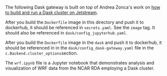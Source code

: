 The following Dask gateway is built on top of Andrea Zonca's work on [how to build and run a Dask cluster on Jetstream](https://zonca.dev/2022/01/dask-gateway-jupyterhub.html).

After you build the `Dockerfile` image in this directory and push it to dockerhub,  it should be referenced in `secrets.yaml`. See the `image` tag. It should also be referenced in `dask/config_jupyterhub.yaml`.

After you build the `Dockerfile` image in the `dask` and push it to dockerhub,  it should be referenced in in the `dask/config_dask-gateway.yaml` file in the `c.Backend.cluster_options`section.

The `wrf.ipynb` file is a Jupyter notebook that demonstrates analysis and visualization of WRF data from the NCAR RDA employing a Dask cluster.
